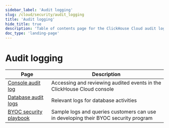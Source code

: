 ```yaml
---
sidebar_label: 'Audit logging'
slug: /cloud/security/audit_logging
title: 'Audit logging'
hide_title: true
description: 'Table of contents page for the ClickHouse Cloud audit logging section'
doc_type: 'landing-page'
---
```


# Audit logging

| Page                                                                | Description                                                                        |
|---------------------------------------------------------------------|------------------------------------------------------------------------------------|
| [Console audit log](/cloud/security/audit-logging/console-audit-log)    | Accessing and reviewing audited events in the ClickHouse Cloud console             | 
| [Database audit logs](/cloud/security/audit-logging/database-audit-log) | Relevant logs for database activities                                              |
| [BYOC security playbook](/cloud/security/audit-logging/byoc-security-playbook)   | Sample logs and queries customers can use in developing their BYOC security program |